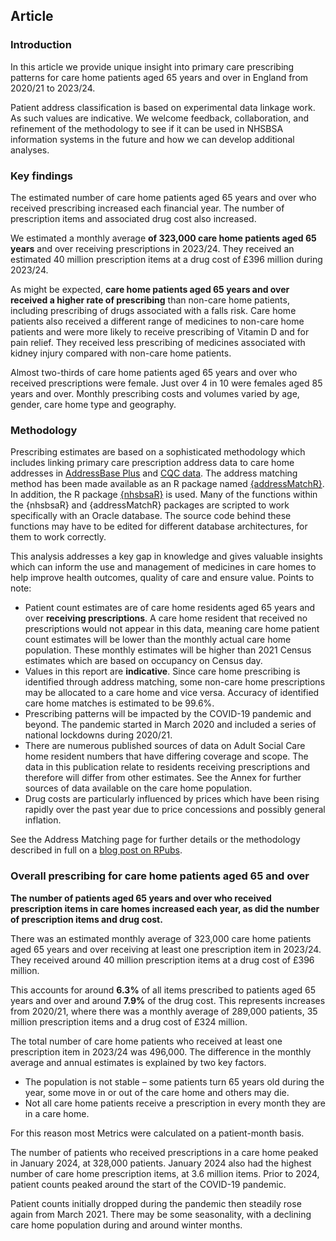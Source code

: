 ## Article

### Introduction

In this article we provide unique insight into primary care prescribing patterns for care home patients aged 65 years and over in England from 2020/21 to 2023/24.

Patient address classification is based on experimental data linkage work. As such values are indicative. We welcome feedback, collaboration, and refinement of the methodology to see if it can be used in NHSBSA information systems in the future and how we can develop additional analyses.

### Key findings

The estimated number of care home patients aged 65 years and over who received prescribing increased each financial year. The number of prescription items and associated drug cost also increased.

We estimated a monthly average __of 323,000 care home patients aged 65 years__ and over receiving prescriptions in 2023/24. They received an estimated 40 million prescription items at a drug cost of £396 million during 2023/24.

As might be expected, __care home patients aged 65 years and over received a higher rate of prescribing__ than non-care home patients, including prescribing of drugs associated with a falls risk. Care home patients also received a different range of medicines to non-care home patients and were more likely to receive prescribing of Vitamin D and for pain relief. They received less prescribing of medicines associated with kidney injury compared with non-care home patients.

Almost two-thirds of care home patients aged 65 years and over who received prescriptions were female. Just over 4 in 10 were females aged 85 years and over. Monthly prescribing costs and volumes varied by age, gender, care home type and geography.

### Methodology

Prescribing estimates are based on a sophisticated methodology which includes linking primary care prescription address data to care home addresses in [AddressBase Plus](https://www.ordnancesurvey.co.uk/business-government/products/addressbase) and [CQC data](https://anypoint.mulesoft.com/exchange/portals/care-quality-commission-5/4d36bd23-127d-4acf-8903-ba292ea615d4/cqc-syndication-1/). The address matching method has been made available as an R package named [{addressMatchR}](https://github.com/nhsbsa-data-analytics/addressMatchR). In addition, the R package [{nhsbsaR}](https://github.com/nhsbsa-data-analytics/nhsbsaR) is used. Many of the functions within the {nhsbsaR} and {addressMatchR} packages are scripted to work specifically with an Oracle database. The source code behind these functions may have to be edited for different database architectures, for them to work correctly.

This analysis addresses a key gap in knowledge and gives valuable insights which can inform the use and management of medicines in care homes to help improve health outcomes, quality of care and ensure value. Points to note:

- Patient count estimates are of care home residents aged 65 years and over __receiving prescriptions__. A care home resident that received no prescriptions would not appear in this data, meaning care home patient count estimates will be lower than the monthly actual care home population. These monthly estimates will be higher than 2021 Census estimates which are based on occupancy on Census day.
- Values in this report are __indicative__. Since care home prescribing is identified through address matching, some non-care home prescriptions may be allocated to a care home and vice versa. Accuracy of identified care home matches is estimated to be 99.6%.
- Prescribing patterns will be impacted by the COVID-19 pandemic and beyond. The pandemic started in March 2020 and included a series of national lockdowns during 2020/21.
- There are numerous published sources of data on Adult Social Care home resident numbers that have differing coverage and scope. The data in this publication relate to residents receiving prescriptions and therefore will differ from other estimates. See the Annex for further sources of data available on the care home population.
- Drug costs are particularly influenced by prices which have been rising rapidly over the past year due to price concessions and possibly general inflation.

See the Address Matching page for further details or the methodology described in full on a [blog post on RPubs](https://rpubs.com/nhsbsa-data-analytics/methodology).

### Overall prescribing for care home patients aged 65 and over

__The number of patients aged 65 years and over who received prescription items in care homes increased each year, as did the number of prescription items and drug cost.__

There was an estimated monthly average of 323,000 care home patients aged 65 years and over receiving at least one prescription item in 2023/24. They received around 40 million prescription items at a drug cost of £396 million.

This accounts for around __6.3%__ of all items prescribed to patients aged 65 years and over and around __7.9%__ of the drug cost. This represents increases from 2020/21, where there was a monthly average of 289,000 patients, 35 million prescription items and a drug cost of £324 million.

The total number of care home patients who received at least one prescription item in 2023/24 was 496,000. The difference in the monthly average and annual estimates is explained by two key factors.

- The population is not stable – some patients turn 65 years old during the year, some move in or out of the care home and others may die.
- Not all care home patients receive a prescription in every month they are in a care home.

For this reason most Metrics were calculated on a patient-month basis.

The number of patients who received prescriptions in a care home peaked in January 2024, at 328,000 patients. January 2024 also had the highest number of care home prescription items, at 3.6 million items. Prior to 2024, patient counts peaked around the start of the COVID-19 pandemic.

Patient counts initially dropped during the pandemic then steadily rose again from March 2021. There may be some seasonality, with a declining care home population during and around winter months.
